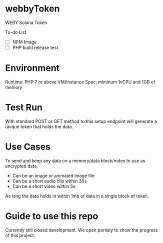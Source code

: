 # webbyToken
WEBY Solana Token

To-do List
- [ ] NPM Image
- [ ] PHP build release test

# Environment
Runtime: PHP 7 or above
VM/Instance Spec: miminum 1vCPU and 1GB of memory

# Test Run
With standard POST or GET method to this setup endpoint will generate a unique token that holds the data.

# Use Cases
To send and keep any data on a memory/data block/notes to use as encrypted data. 
- Can be an image or animated image file
- Can be a short audio clip within 30s
- Can be a short video within 5s

As long the data holds in within 1mb of data in a single block of token.

# Guide to use this repo
Currently still closed development.
We open partialy to show the progress of this project.
